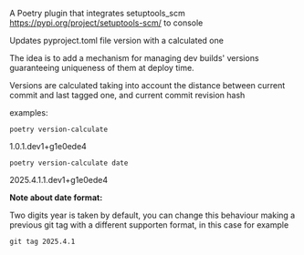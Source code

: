 A Poetry plugin that integrates setuptools_scm <https://pypi.org/project/setuptools-scm/> to console

Updates pyproject.toml file version with a calculated one

The idea is to add a mechanism for managing dev builds' versions guaranteeing uniqueness of them at deploy time.

Versions are calculated taking into account the distance between current commit and last tagged one, and current commit revision hash

examples:

    poetry version-calculate
1.0.1.dev1+g1e0ede4

    poetry version-calculate date
2025.4.1.1.dev1+g1e0ede4

**Note about date format:**

Two digits year is taken by default, you can change this behaviour making a previous git tag with a different supporten format, in this case for example 

    git tag 2025.4.1
 



